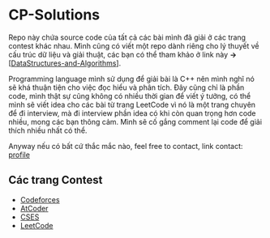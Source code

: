 # CP-Solutions
Repo này chứa source code của tất cả các bài mình đã giải ở các trang contest khác nhau. Mình cũng có viết một repo dành riêng cho lý thuyết về cấu trúc dữ liệu và giải thuật, các bạn có thể tham khảo ở link này **->** [[DataStructures-and-Algorithms](https://github.com/nghoanglong/DataStrutures-and-Algorithms)].

Programming language mình sử dụng để giải bài là C++ nên mình nghĩ nó sẽ khá thuận tiện cho việc đọc hiểu và phân tích. Đây cũng chỉ là phần code, mình thật sự cũng không có nhiều thời gian để viết ý tưởng, có thể mình sẽ viết idea cho các bài từ trang LeetCode vì nó là một trang chuyên để đi interview, mà đi interview phần idea có khi còn quan trọng hơn code nhiều, mong các bạn thông cảm. Mình sẽ cố gắng comment lại code để giải thích nhiều nhất có thể.

Anyway nếu có bất cứ thắc mắc nào, feel free to contact, link contact: [profile](https://nghoanglong.github.io/)

## Các trang Contest

  - [Codeforces](https://codeforces.com/)
  - [AtCoder](https://atcoder.jp/contests/)
  - [CSES](https://cses.fi/)
  - [LeetCode](https://leetcode.com/)